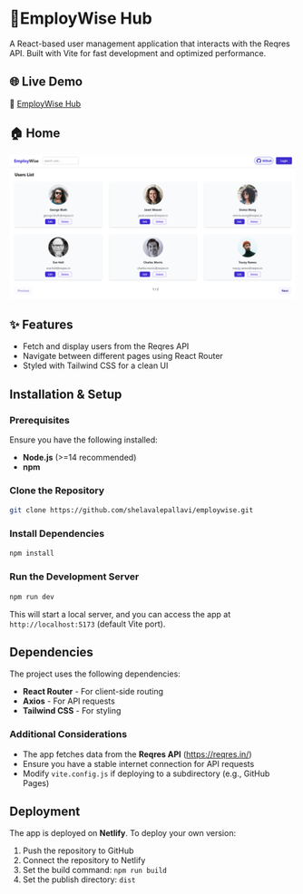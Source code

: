 # 🚀EmployWise Hub

A React-based user management application that interacts with the Reqres API. Built with Vite for fast development and optimized performance.

## 🌐 Live Demo
🔗 [EmployWise Hub](https://employwisehub.netlify.app/users)

## 🏠 Home
![Dashboard](public/dashboard.png)


## ✨ Features
- Fetch and display users from the Reqres API
- Navigate between different pages using React Router
- Styled with Tailwind CSS for a clean UI

## Installation & Setup

### Prerequisites
Ensure you have the following installed:
- **Node.js** (>=14 recommended)
- **npm** 

### Clone the Repository
```sh
git clone https://github.com/shelavalepallavi/employwise.git
```

### Install Dependencies
```sh
npm install
```

### Run the Development Server
```sh
npm run dev
```
This will start a local server, and you can access the app at `http://localhost:5173` (default Vite port).

## Dependencies
The project uses the following dependencies:
- **React Router** - For client-side routing
- **Axios** - For API requests
- **Tailwind CSS** - For styling

### Additional Considerations
- The app fetches data from the **Reqres API** (https://reqres.in/)
- Ensure you have a stable internet connection for API requests
- Modify `vite.config.js` if deploying to a subdirectory (e.g., GitHub Pages)

## Deployment
The app is deployed on **Netlify**. To deploy your own version:
1. Push the repository to GitHub
2. Connect the repository to Netlify
3. Set the build command: `npm run build`
4. Set the publish directory: `dist`



